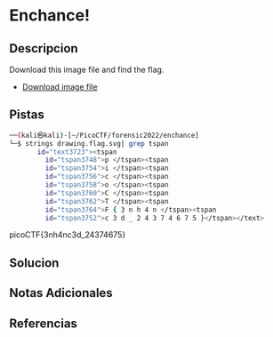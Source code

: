 # Enchance!

## Descripcion
Download this image file and find the flag.

-   [Download image file](https://artifacts.picoctf.net/c/137/drawing.flag.svg)

## Pistas
```bash
──(kali㉿kali)-[~/PicoCTF/forensic2022/enchance]
└─$ strings drawing.flag.svg| grep tspan
       id="text3723"><tspan
         id="tspan3748">p </tspan><tspan
         id="tspan3754">i </tspan><tspan
         id="tspan3756">c </tspan><tspan
         id="tspan3758">o </tspan><tspan
         id="tspan3760">C </tspan><tspan
         id="tspan3762">T </tspan><tspan
         id="tspan3764">F { 3 n h 4 n </tspan><tspan
         id="tspan3752">c 3 d _ 2 4 3 7 4 6 7 5 }</tspan></text>

```
picoCTF{3nh4nc3d_24374675}
## Solucion 

## Notas Adicionales

## Referencias